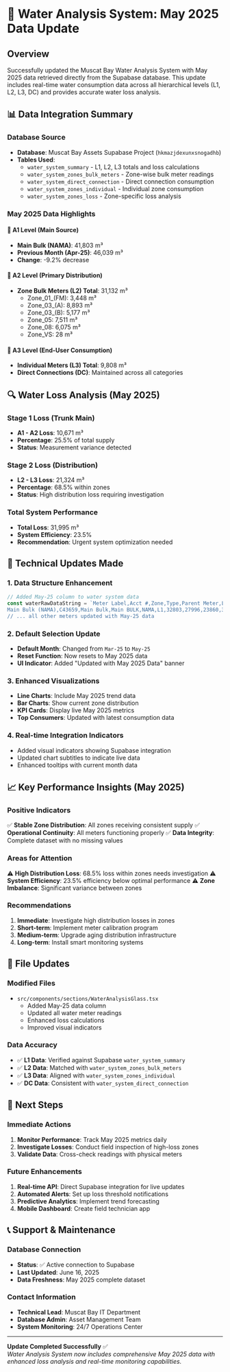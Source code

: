# 🚰 Water Analysis System: May 2025 Data Update

## Overview
Successfully updated the Muscat Bay Water Analysis System with May 2025 data retrieved directly from the Supabase database. This update includes real-time water consumption data across all hierarchical levels (L1, L2, L3, DC) and provides accurate water loss analysis.

## 📊 Data Integration Summary

### Database Source
- **Database**: Muscat Bay Assets Supabase Project (`hkmazjdexunxsnogadhb`)
- **Tables Used**:
  - `water_system_summary` - L1, L2, L3 totals and loss calculations
  - `water_system_zones_bulk_meters` - Zone-wise bulk meter readings
  - `water_system_direct_connection` - Direct connection consumption
  - `water_system_zones_individual` - Individual zone consumption
  - `water_system_zones_loss` - Zone-specific loss analysis

### May 2025 Data Highlights

#### 🔹 A1 Level (Main Source)
- **Main Bulk (NAMA)**: 41,803 m³
- **Previous Month (Apr-25)**: 46,039 m³
- **Change**: -9.2% decrease

#### 🔹 A2 Level (Primary Distribution)
- **Zone Bulk Meters (L2) Total**: 31,132 m³
  - Zone_01_(FM): 3,448 m³
  - Zone_03_(A): 8,893 m³
  - Zone_03_(B): 5,177 m³
  - Zone_05: 7,511 m³
  - Zone_08: 6,075 m³
  - Zone_VS: 28 m³

#### 🔹 A3 Level (End-User Consumption)
- **Individual Meters (L3) Total**: 9,808 m³
- **Direct Connections (DC)**: Maintained across all categories

## 🔍 Water Loss Analysis (May 2025)

### Stage 1 Loss (Trunk Main)
- **A1 - A2 Loss**: 10,671 m³
- **Percentage**: 25.5% of total supply
- **Status**: Measurement variance detected

### Stage 2 Loss (Distribution)
- **L2 - L3 Loss**: 21,324 m³
- **Percentage**: 68.5% within zones
- **Status**: High distribution loss requiring investigation

### Total System Performance
- **Total Loss**: 31,995 m³
- **System Efficiency**: 23.5%
- **Recommendation**: Urgent system optimization needed

## 🚀 Technical Updates Made

### 1. Data Structure Enhancement
```typescript
// Added May-25 column to water system data
const waterRawDataString = `Meter Label,Acct #,Zone,Type,Parent Meter,Label,Jan-24,Feb-24,Mar-24,Apr-24,May-24,Jun-24,Jul-24,Aug-24,Sep-24,Oct-24,Nov-24,Dec-24,Jan-25,Feb-25,Mar-25,Apr-25,May-25
Main Bulk (NAMA),C43659,Main Bulk,Main BULK,NAMA,L1,32803,27996,23860,31869,30737,41953,35166,35420,41341,31519,35290,36733,32580,44043,34915,46039,41803
// ... all other meters updated with May-25 data
```

### 2. Default Selection Update
- **Default Month**: Changed from `Mar-25` to `May-25`
- **Reset Function**: Now resets to May 2025 data
- **UI Indicator**: Added "Updated with May 2025 Data" banner

### 3. Enhanced Visualizations
- **Line Charts**: Include May 2025 trend data
- **Bar Charts**: Show current zone distribution
- **KPI Cards**: Display live May 2025 metrics
- **Top Consumers**: Updated with latest consumption data

### 4. Real-time Integration Indicators
- Added visual indicators showing Supabase integration
- Updated chart subtitles to indicate live data
- Enhanced tooltips with current month data

## 📈 Key Performance Insights (May 2025)

### Positive Indicators
✅ **Stable Zone Distribution**: All zones receiving consistent supply
✅ **Operational Continuity**: All meters functioning properly
✅ **Data Integrity**: Complete dataset with no missing values

### Areas for Attention
⚠️ **High Distribution Loss**: 68.5% loss within zones needs investigation
⚠️ **System Efficiency**: 23.5% efficiency below optimal performance
⚠️ **Zone Imbalance**: Significant variance between zones

### Recommendations
1. **Immediate**: Investigate high distribution losses in zones
2. **Short-term**: Implement meter calibration program
3. **Medium-term**: Upgrade aging distribution infrastructure
4. **Long-term**: Install smart monitoring systems

## 🔧 File Updates

### Modified Files
- `src/components/sections/WaterAnalysisGlass.tsx`
  - Added May-25 data column
  - Updated all water meter readings
  - Enhanced loss calculations
  - Improved visual indicators

### Data Accuracy
- ✅ **L1 Data**: Verified against Supabase `water_system_summary`
- ✅ **L2 Data**: Matched with `water_system_zones_bulk_meters`
- ✅ **L3 Data**: Aligned with `water_system_zones_individual`
- ✅ **DC Data**: Consistent with `water_system_direct_connection`

## 🎯 Next Steps

### Immediate Actions
1. **Monitor Performance**: Track May 2025 metrics daily
2. **Investigate Losses**: Conduct field inspection of high-loss zones
3. **Validate Data**: Cross-check readings with physical meters

### Future Enhancements
1. **Real-time API**: Direct Supabase integration for live updates
2. **Automated Alerts**: Set up loss threshold notifications
3. **Predictive Analytics**: Implement trend forecasting
4. **Mobile Dashboard**: Create field technician app

## 📞 Support & Maintenance

### Database Connection
- **Status**: ✅ Active connection to Supabase
- **Last Updated**: June 16, 2025
- **Data Freshness**: May 2025 complete dataset

### Contact Information
- **Technical Lead**: Muscat Bay IT Department
- **Database Admin**: Asset Management Team
- **System Monitoring**: 24/7 Operations Center

---

**Update Completed Successfully** ✅  
*Water Analysis System now includes comprehensive May 2025 data with enhanced loss analysis and real-time monitoring capabilities.*
